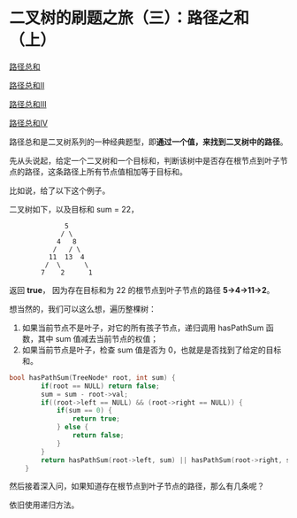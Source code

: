 # 二叉树的刷题之旅（三）：路径之和（上）
[路径总和](https://leetcode-cn.com/problems/path-sum/)

[路径总和II](https://leetcode-cn.com/problems/path-sum-ii/)

[路径总和III](https://leetcode-cn.com/problems/path-sum-iii/)

[路径总和IV](https://leetcode-cn.com/problems/path-sum-iv/)


路径总和是二叉树系列的一种经典题型，即**通过一个值，来找到二叉树中的路径**。

先从头说起，给定一个二叉树和一个目标和，判断该树中是否存在根节点到叶子节点的路径，这条路径上所有节点值相加等于目标和。

比如说，给了以下这个例子。

二叉树如下，以及目标和 sum = 22，

```
              5
             / \
            4   8
           /   / \
          11  13  4
         /  \      \
        7    2      1
```

返回 **true**， 因为存在目标和为 22 的根节点到叶子节点的路径 **5->4->11->2**。

想当然的，我们可以这么想，遍历整棵树：
1. 如果当前节点不是叶子，对它的所有孩子节点，递归调用 hasPathSum 函数，其中 sum 值减去当前节点的权值；
2. 如果当前节点是叶子，检查 sum 值是否为 0，也就是是否找到了给定的目标和。


```C++
bool hasPathSum(TreeNode* root, int sum) {
        if(root == NULL) return false;
        sum = sum - root->val;
        if((root->left == NULL) && (root->right == NULL)) {
            if(sum == 0) {
                return true;
            } else {
                return false;
            }
        }
        return hasPathSum(root->left, sum) || hasPathSum(root->right, sum);
    }
```

然后接着深入问，如果知道存在根节点到叶子节点的路径，那么有几条呢？

依旧使用递归方法。

```C++

```

